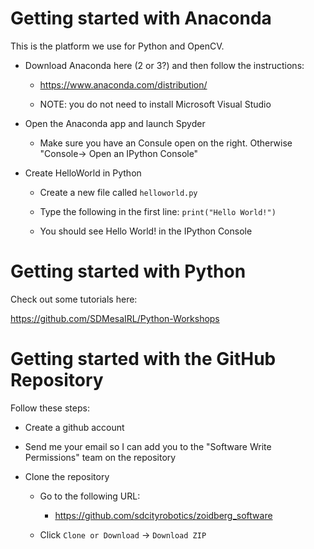 Getting started with Anaconda 
==============================

This is the platform we use for Python and OpenCV. 

* Download Anaconda here (2 or 3?) and then follow the instructions: 

  * https://www.anaconda.com/distribution/

  * NOTE: you do not need to install Microsoft Visual Studio

* Open the Anaconda app and launch Spyder

  * Make sure you have an Consule open on the right. Otherwise "Console-> Open an IPython Console"

* Create HelloWorld in Python

  * Create a new file called `helloworld.py`
  
  * Type the following in the first line: `print("Hello World!")`
  
  * You should see Hello World! in the IPython Console
  
Getting started with Python
=============================
Check out some tutorials here:

https://github.com/SDMesaIRL/Python-Workshops

Getting started with the GitHub Repository 
============================================

Follow these steps:

* Create a github account

* Send me your email so I can add you to the "Software Write Permissions" team on the repository

* Clone the repository

  * Go to the following URL:
  
    * https://github.com/sdcityrobotics/zoidberg_software
  
  * Click `Clone or Download` -> `Download ZIP`
  
